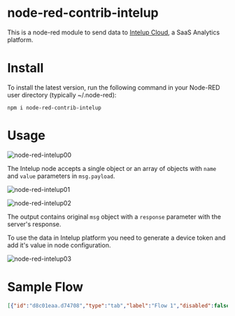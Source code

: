 # node-red-contrib-intelup

This is a node-red module to send data to [Intelup Cloud](https://intelup.app), a SaaS Analytics platform.

# Install

To install the latest version, run the following command in your Node-RED user directory (typically ~/.node-red):

`npm i node-red-contrib-intelup`

# Usage

![node-red-intelup00](https://user-images.githubusercontent.com/25334994/43339754-9adbd1d6-91b0-11e8-83d4-2e19e03ca0b4.png)

The Intelup node accepts a single object or an array of objects with `name` and `value` parameters in `msg.payload`.  

![node-red-intelup01](https://user-images.githubusercontent.com/25334994/43339766-9f3e0b54-91b0-11e8-9929-b97c8519559e.png)  

![node-red-intelup02](https://user-images.githubusercontent.com/25334994/43339770-a22082b6-91b0-11e8-95a0-ac256960a836.png)

The output contains original `msg` object with a `response` parameter with the server's response.  

To use the data in Intelup platform you need to generate a device token and add it's value in node configuration.  

![node-red-intelup03](https://user-images.githubusercontent.com/25334994/43339771-a34c5606-91b0-11e8-96b2-a301d52d4f69.png)

# Sample Flow

```JSON
[{"id":"d8c01eaa.d74708","type":"tab","label":"Flow 1","disabled":false,"info":""},{"id":"b754fb9.1c62108","type":"inject","z":"d8c01eaa.d74708","name":"","topic":"","payload":"","payloadType":"date","repeat":"","crontab":"","once":false,"onceDelay":0.1,"x":140,"y":100,"wires":[["34508d3b.016ec2"]]},{"id":"66c60d15.ca9e9c","type":"intelup","z":"d8c01eaa.d74708","name":"","token":"","x":490,"y":100,"wires":[["b93486f3.778998"]]},{"id":"34508d3b.016ec2","type":"function","z":"d8c01eaa.d74708","name":"Create Payload","func":"msg.payload = {\n    name: \"HelloNodeRed\",\n    value: 101\n}\nreturn msg;","outputs":1,"noerr":0,"x":320,"y":100,"wires":[["66c60d15.ca9e9c"]]},{"id":"b93486f3.778998","type":"debug","z":"d8c01eaa.d74708","name":"","active":true,"tosidebar":true,"console":false,"tostatus":false,"complete":"true","x":630,"y":100,"wires":[]},{"id":"b0b2b58a.e8c83","type":"inject","z":"d8c01eaa.d74708","name":"","topic":"","payload":"","payloadType":"date","repeat":"","crontab":"","once":false,"onceDelay":0.1,"x":140,"y":220,"wires":[["e0404015.df2be8"]]},{"id":"54bbdab1.70a1bc","type":"intelup","z":"d8c01eaa.d74708","name":"","token":"","x":490,"y":220,"wires":[["32351a39.2c399e"]]},{"id":"e0404015.df2be8","type":"function","z":"d8c01eaa.d74708","name":"Create Payload","func":"msg.payload = [{\n    name: \"HelloNodeRed\",\n    value: 101\n},{\n    name: \"ByeNodeRed\",\n    value: 10\n}]\nreturn msg;","outputs":1,"noerr":0,"x":320,"y":220,"wires":[["54bbdab1.70a1bc"]]},{"id":"32351a39.2c399e","type":"debug","z":"d8c01eaa.d74708","name":"","active":true,"tosidebar":true,"console":false,"tostatus":false,"complete":"true","x":630,"y":220,"wires":[]}]
```